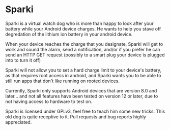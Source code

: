 # Sparki

Sparki is a virtual watch dog who is more than happy to look after your battery while your Android device charges. He wants to help you stave off degredation of the lithium ion battery in your android device.

When your device reaches the charge that you designate, Sparki will get to work and sound the alarm, send a notification, and/or if you prefer he can send an HTTP GET request (possibly to a smart plug your device is plugged into to turn it off)

Sparki will not allow you to set a hard charge limit to your device's battery, as that requires root access in android, and Sparki wants you to be able to still run apps that don't like running on rooted devices.

Currently, Sparki only supports Android devices that are version 8.0 and later... and not all features have been tested on version 12 or later, due to not having access to hardware to test on.

Sparki is licensed under GPLv3, feel free to teach him some new tricks. This old dog is quite receptive to it. Pull requests and bug reports highly appreciated.
